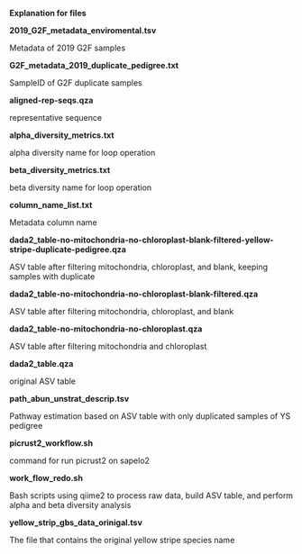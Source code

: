 **Explanation for files**


**2019_G2F_metadata_enviromental.tsv**

Metadata of 2019 G2F samples


**G2F_metadata_2019_duplicate_pedigree.txt**

SampleID of G2F duplicate samples 



**aligned-rep-seqs.qza**

representative sequence 


**alpha_diversity_metrics.txt**

alpha diversity name for loop operation 


**beta_diversity_metrics.txt**

beta diversity name for loop operation 


**column_name_list.txt**

Metadata column name 


**dada2_table-no-mitochondria-no-chloroplast-blank-filtered-yellow-stripe-duplicate-pedigree.qza**

ASV table after filtering mitochondria, chloroplast, and blank, keeping samples with duplicate 


**dada2_table-no-mitochondria-no-chloroplast-blank-filtered.qza**

ASV table after filtering mitochondria, chloroplast, and blank


**dada2_table-no-mitochondria-no-chloroplast.qza**

ASV table after filtering mitochondria and chloroplast 


**dada2_table.qza**

original ASV table 


**path_abun_unstrat_descrip.tsv**

Pathway estimation based on ASV table with only duplicated samples of YS pedigree 


**picrust2_workflow.sh**

command for run picrust2 on sapelo2 

**work_flow_redo.sh** 

Bash scripts using qiime2 to process raw data, build ASV table, and perform alpha and beta diversity analysis


**yellow_strip_gbs_data_orinigal.tsv**

The file that contains the original yellow stripe species name 
